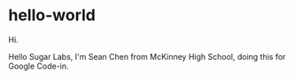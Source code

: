 # hello-world
Hi.

Hello Sugar Labs, I'm Sean Chen from McKinney High School, doing this for Google Code-in.
